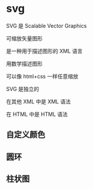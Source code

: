 # svg

SVG 是 Scalable Vector Graphics

可缩放矢量图形

是一种用于描述图形的 XML 语言

用数学描述图形

可以像 html+css 一样任意缩放

SVG 是独立的

在其他 XML 中是 XML 语法

在 HTML 中是 HTML 语法

## 自定义颜色

## 圆环

## 柱状图
